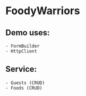 # FoodyWarriors

## Demo uses:

    - FormBuilder
    - HttpClient

## Service:

    - Guests (CRUD)
    - Foods (CRUD)
